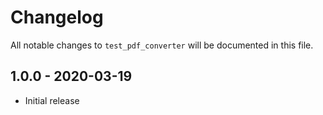# Changelog

All notable changes to `test_pdf_converter` will be documented in this file.

## 1.0.0 - 2020-03-19
- Initial release
